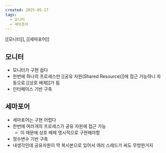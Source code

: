 ```yaml
---
created: 2025-05-17
tags:
  - 모니터
  - 세마포어
---
```

[[모니터]], [[세마포어]]
## 모니터
- 모니터가 구현 쉽다
- 한번에 하나의 프로세스만 [[공유 자원(Shared Resource)]]에 접근 가능하니 자동으로 [[상호 배제]]가 됨
- 인터페이스 기반 구축

## 세마포어
- 세마포어는 구현 어렵다
- 한번에 여러개의 프로세스가 공유 자원에 접근 가능
	- 이 때문에 상호 배제 명시적으로 구현해야함
- 정수변수 기반 구축
- 내생각인데 공유자원이 막 복사본으로 있어서 여러 스레드가 써도 무방한거지